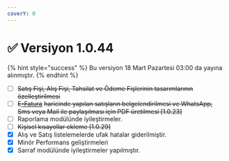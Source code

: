 ```yaml
---
coverY: 0
---
```


# ✅ Versiyon 1.0.44

{% hint style="success" %}
Bu versiyon 18 Mart Pazartesi 03:00 da yayına alınmıştır.
{% endhint %}

* [ ] ~~Satış Fişi, Alış Fişi, Tahsilat ve Ödeme Fişlerinin tasarımlarının özelleştirilmesi~~
* [ ] ~~E~~[~~-Fatura~~](https://www.muhasip.com.tr/e-fatura-entegrator) ~~haricinde yapılan satışların belgelendirilmesi ve WhatsApp, Sms veya Mail ile paylaşılması için PDF üretilmesi \[1.0.23]~~
* [ ] Raporlama modülünde iyileştirmeler.
* [ ] ~~Kişisel kısayollar ekleme \[1.0.29]~~
* [x] Alış ve Satış listelemelerde ufak hatalar giderilmiştir.
* [x] Minör Performans geliştirmeleri
* [x] Sarraf modülünde iyileştirmeler yapılmıştır.
